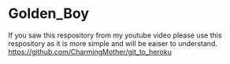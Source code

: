 # Golden_Boy
If you saw this respository from my youtube video please use this respository as it is more simple and will be eaiser to understand.
https://github.com/CharmingMother/git_to_heroku
